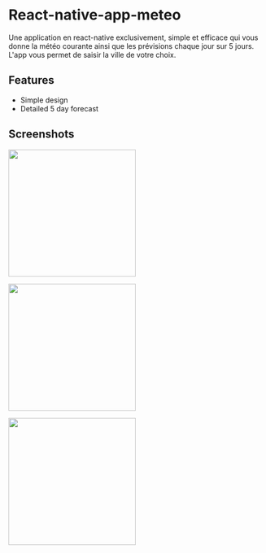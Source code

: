 # React-native-app-meteo
Une application en react-native exclusivement, simple et efficace qui vous donne la météo courante ainsi que les prévisions chaque jour sur 5 jours. L'app vous permet de saisir la ville de votre choix.


## Features
* Simple design
* Detailed 5 day forecast


## Screenshots

[<img src="https://user-images.githubusercontent.com/35040554/54859810-fa432d00-4d11-11e9-932b-c91bf49b80ff.png" width=250 />](https://user-images.githubusercontent.com/35040554/54859810-fa432d00-4d11-11e9-932b-c91bf49b80ff.png)


[<img src="https://user-images.githubusercontent.com/35040554/54859825-1b0b8280-4d12-11e9-9d38-2c2f9e420b9b.png" width=250 />](https://user-images.githubusercontent.com/35040554/54859825-1b0b8280-4d12-11e9-9d38-2c2f9e420b9b.png)


[<img src ="https://user-images.githubusercontent.com/35040554/54859820-0a5b0c80-4d12-11e9-89c2-6a8c38dac1f7.png"  width=250 />](https://user-images.githubusercontent.com/35040554/54859820-0a5b0c80-4d12-11e9-89c2-6a8c38dac1f7.png)


